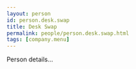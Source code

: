 ```yaml
---
layout: person
id: person.desk.swap
title: Desk Swap
permalink: people/person.desk.swap.html
tags: [company.menu]
---
```


Person details...